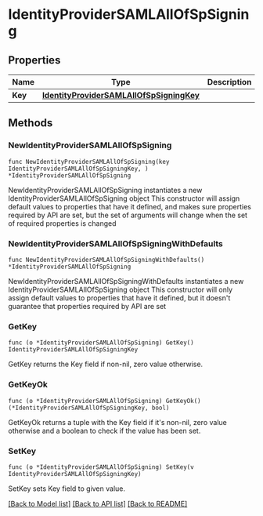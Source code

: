 # IdentityProviderSAMLAllOfSpSigning

## Properties

Name | Type | Description | Notes
------------ | ------------- | ------------- | -------------
**Key** | [**IdentityProviderSAMLAllOfSpSigningKey**](IdentityProviderSAMLAllOfSpSigningKey.md) |  | 

## Methods

### NewIdentityProviderSAMLAllOfSpSigning

`func NewIdentityProviderSAMLAllOfSpSigning(key IdentityProviderSAMLAllOfSpSigningKey, ) *IdentityProviderSAMLAllOfSpSigning`

NewIdentityProviderSAMLAllOfSpSigning instantiates a new IdentityProviderSAMLAllOfSpSigning object
This constructor will assign default values to properties that have it defined,
and makes sure properties required by API are set, but the set of arguments
will change when the set of required properties is changed

### NewIdentityProviderSAMLAllOfSpSigningWithDefaults

`func NewIdentityProviderSAMLAllOfSpSigningWithDefaults() *IdentityProviderSAMLAllOfSpSigning`

NewIdentityProviderSAMLAllOfSpSigningWithDefaults instantiates a new IdentityProviderSAMLAllOfSpSigning object
This constructor will only assign default values to properties that have it defined,
but it doesn't guarantee that properties required by API are set

### GetKey

`func (o *IdentityProviderSAMLAllOfSpSigning) GetKey() IdentityProviderSAMLAllOfSpSigningKey`

GetKey returns the Key field if non-nil, zero value otherwise.

### GetKeyOk

`func (o *IdentityProviderSAMLAllOfSpSigning) GetKeyOk() (*IdentityProviderSAMLAllOfSpSigningKey, bool)`

GetKeyOk returns a tuple with the Key field if it's non-nil, zero value otherwise
and a boolean to check if the value has been set.

### SetKey

`func (o *IdentityProviderSAMLAllOfSpSigning) SetKey(v IdentityProviderSAMLAllOfSpSigningKey)`

SetKey sets Key field to given value.



[[Back to Model list]](../README.md#documentation-for-models) [[Back to API list]](../README.md#documentation-for-api-endpoints) [[Back to README]](../README.md)


